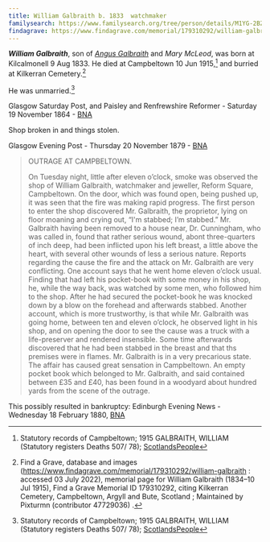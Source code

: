 ```yaml
---
title: William Galbraith b. 1833  watchmaker
familysearch: https://www.familysearch.org/tree/person/details/M1YG-2BZ
findagrave: https://www.findagrave.com/memorial/179310292/william-galbraith
---
```

***William Galbraith***, son of *[Angus Galbraith](galbraith-angus-1784-mcleod.md)* and *Mary McLeod*,
was born at Kilcalmonell 9 Aug 1833.  He died at Campbeltown  10 Jun 1915,[^death] and burried at Kilkerran Cemetery.[^burial]

He was unmarried.[^death]

Glasgow Saturday Post, and Paisley and Renfrewshire Reformer - Saturday 19 November 1864 - [BNA](https://www.britishnewspaperarchive.co.uk/viewer/bl/0001320/18641119/067/0007)

Shop broken in and things stolen.


Glasgow Evening Post - Thursday 20 November 1879 - [BNA](https://www.britishnewspaperarchive.co.uk/viewer/bl/0001964/18791120/069/0004)

> OUTRAGE AT CAMPBELTOWN.
> 
> On Tuesday night, little after eleven o’clock, smoke was observed the shop of William Galbraith, watchmaker and jeweller, Reform Square, Campbeltown.
> On the door, which was found open, being pushed up, it was seen that the fire was making rapid progress.
> The first person to enter the shop discovered Mr. Galbraith, the proprietor, lying on floor moaning and crying out, 
> “I'm stabbed; I’m stabbed.” Mr. Galbraith having been removed to a house near, Dr. Cunningham, who was called in, 
> found that rather serious wound, abont three-quarters of inch deep, had been inflicted upon his left breast, a little 
> above the heart, with several other wounds of less a serious nature. Reports regarding the cause the fire and the attack
> on Mr. Galbraith are very conflicting. One account says that he went home eleven o’clock usual. Finding that had left his
> pocket-book with some money in his shop, he, while the way back, was watched by some men, who followed him to the shop.
> After he had secured the pocket-book he was knocked down by a blow on the forehead and afterwards stabbed. Another account,
> which is more trustworthy, is that while Mr. Galbraith was going home, between ten and eleven o’clock, he
> observed light in his shop, and on opening the door to see the cause was a truck with a life-preserver and
> rendered insensible. Some time afterwards discovered that he had been stabbed in the breast and that ths premises
> were in flames. Mr. Galbraith is in a very precarious state. The affair has caused great sensation in Campbeltown. 
> An empty pocket book which belonged to Mr. Galbraith, and said contained between £35 and £40, has been found in a
> woodyard about hundred yards from the scene of the outrage.


This possibly resulted in bankruptcy: Edinburgh Evening News - Wednesday 18 February 1880, [BNA](https://www.britishnewspaperarchive.co.uk/viewer/bl/0000452/18800218/040/0003)


[^death]: Statutory records of Campbeltown; 1915 GALBRAITH, WILLIAM (Statutory registers Deaths 507/ 78); [ScotlandsPeople](https://www.scotlandspeople.gov.uk/view-image/nrs_stat_deaths/6805754)

[^burial]: Find a Grave, database and images (https://www.findagrave.com/memorial/179310292/william-galbraith : accessed 03 July 2022), memorial page for William Galbraith (1834–10 Jul 1915), Find a Grave Memorial ID 179310292, citing Kilkerran Cemetery, Campbeltown, Argyll and Bute, Scotland ; Maintained by Pixturmn (contributor 47729036) .
